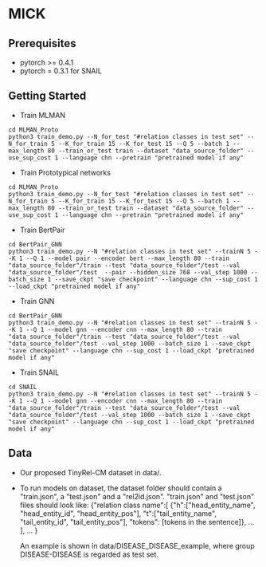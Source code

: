 # MICK

## Prerequisites
* pytorch >= 0.4.1
* pytorch = 0.3.1 for SNAIL

## Getting Started
* Train MLMAN
```
cd MLMAN_Proto
python3 train_demo.py --N_for_test "#relation classes in test set" --N_for_train 5 --K_for_train 15 --K_for_test 15 --Q 5 --batch 1 --max_length 80 --train_or_test train --dataset "data_source_folder" --use_sup_cost 1 --language chn --pretrain "pretrained model if any"

```

* Train Prototypical networks
```
cd MLMAN_Proto
python3 train_demo.py --N_for_test "#relation classes in test set" --N_for_train 5 --K_for_train 15 --K_for_test 15 --Q 5 --batch 1 --max_length 80 --train_or_test train --dataset "data_source_folder" --use_sup_cost 1 --language chn --pretrain "pretrained model if any"

```

* Train BertPair
```
cd BertPair_GNN
python3 train_demo.py --N "#relation classes in test set" --trainN 5 --K 1 --Q 1 --model pair --encoder bert --max_length 80 --train "data_source_folder"/train --test "data_source_folder"/test --val "data_source_folder"/test  --pair --hidden_size 768 --val_step 1000 --batch_size 1 --save_ckpt "save checkpoint" --language chn --sup_cost 1 --load_ckpt "pretrained model if any"  

```

* Train GNN
```
cd BertPair_GNN
python3 train_demo.py --N "#relation classes in test set" --trainN 5 --K 1 --Q 1 --model gnn --encoder cnn --max_length 80 --train "data_source_folder"/train --test "data_source_folder"/test --val "data_source_folder"/test --val_step 1000 --batch_size 1 --save_ckpt "save checkpoint" --language chn --sup_cost 1 --load_ckpt "pretrained model if any"  

```

* Train SNAIL
```
cd SNAIL
python3 train_demo.py --N "#relation classes in test set" --trainN 5 --K 1 --Q 1 --model gnn --encoder cnn --max_length 80 --train "data_source_folder"/train --test "data_source_folder"/test --val "data_source_folder"/test --val_step 1000 --batch_size 1 --save_ckpt "save checkpoint" --language chn --sup_cost 1 --load_ckpt "pretrained model if any"  
```

## Data
* Our proposed TinyRel-CM dataset in data/.
* To run models on dataset, the dataset folder should contain a "train.json", a "test.json" and a "rel2id.json".
  "train.json" and "test.json" files should look like:
  {"relation class name":[
	{"h":["head_entity_name", "head_entity_id", "head_entity_pos"],
	 "t":["tail_entity_name", "tail_entity_id", "tail_entity_pos"],
	 "tokens": [tokens in the sentence]},
	...
	],
  ...
  }
  
  An example is shown in data/DISEASE\_DISEASE\_example, where group DISEASE-DISEASE is regarded as test set.
